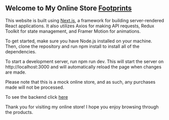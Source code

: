 ## Welcome to My Online Store [Footprints](https://footprintz.netlify.app/)

This website is built using [Next.js](https://nextjs.org/), a framework for
building server-rendered React applications. It also utilizes Axios for making
API requests, Redux Toolkit for state management, and Framer Motion for
animations.

To get started, make sure you have Node.js installed on your machine. Then,
clone the repository and run npm install to install all of the dependencies.

To start a development server, run npm run dev. This will start the server on
http://localhost:3000 and will automatically reload the page when changes are
made.

Please note that this is a mock online store, and as such, any purchases made
will not be processed.

To see the backend click
[here](https://github.com/psk-98/footprints-backend-V2/tree/trunk)

Thank you for visiting my online store! I hope you enjoy browsing through the
products.
